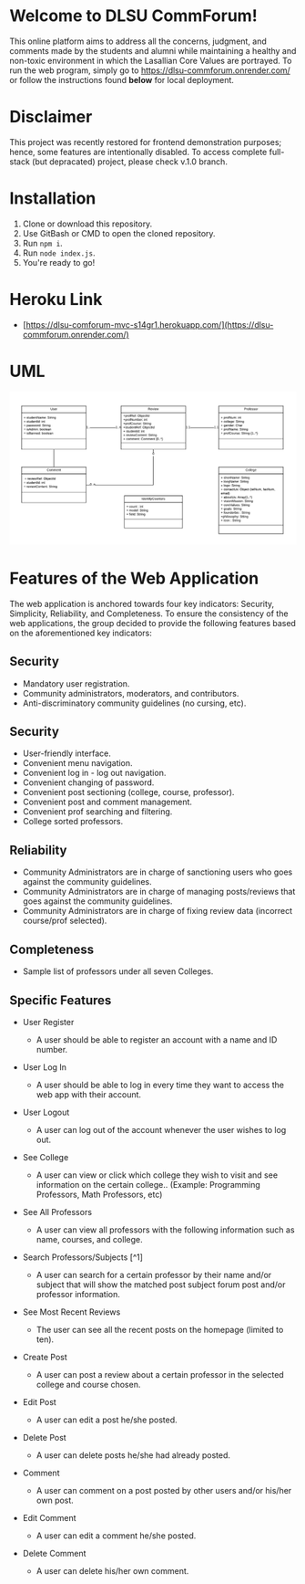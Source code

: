 # Welcome to DLSU CommForum!

This online platform aims to address all the concerns, judgment, and comments made by the students and alumni while maintaining a healthy and non-toxic environment in which the Lasallian Core Values are portrayed. To run the web program, simply go to https://dlsu-commforum.onrender.com/ or follow the instructions found **below** for local deployment.

# Disclaimer

This project was recently restored for frontend demonstration purposes; hence, some features are intentionally disabled. To access complete full-stack (but depracated) project, please check v.1.0 branch.

# Installation

1. Clone or download this repository.
2. Use GitBash or CMD to open the cloned repository.
3. Run `npm i`.
4. Run `node index.js`.
5. You're ready to go!

# Heroku Link
- [https://dlsu-comforum-mvc-s14gr1.herokuapp.com/](https://dlsu-commforum.onrender.com/)

# UML

![Revised UML](screens/UML_Revised.png)


# Features of the Web Application

The web application is anchored towards four key indicators: Security, Simplicity, Reliability, and Completeness. To ensure the consistency of the web applications, the group decided to provide the following features based on the aforementioned key indicators:

## Security 

- Mandatory user registration.
- Community administrators, moderators, and contributors.
- Anti-discriminatory community guidelines (no cursing, etc).

## Security 

-   User-friendly interface.
-   Convenient menu navigation.
-   Convenient log in - log out navigation.
-   Convenient changing of password.
-   Convenient post sectioning (college, course, professor).
-   Convenient post and comment management.
-   Convenient prof searching and filtering. 
-   College sorted professors.

## Reliability

- Community Administrators are in charge of sanctioning users who goes against the community guidelines.
-   Community Administrators are in charge of managing posts/reviews that goes against the community guidelines.
- Community Administrators are in charge of fixing review data (incorrect course/prof selected).

## Completeness

- Sample list of professors under all seven Colleges.

## Specific Features

- User Register
  - A user should be able to register an account with a name and ID number. 

- User Log In
  - A user should be able to log in every time they want to access the web app with their account.

- User Logout
  - A user can log out of the account whenever the user wishes to log out.

- See College
  - A user can view or click which college they wish to visit and see information on the certain college.. (Example: Programming Professors, Math Professors, etc)

- See All Professors
  - A user can view all professors with the following information such as name, courses, and college.

- Search Professors/Subjects [^1]
  - A user can search for a certain professor by their name and/or subject that will show the matched post subject forum post and/or professor information. 

- See Most Recent Reviews
  - The user can see all the recent posts on the homepage (limited to ten).

- Create Post
  - A user can post a review about a certain professor in the selected college and course chosen.

- Edit Post
  - A user can edit a post he/she posted.

- Delete Post
  - A user can delete posts he/she had already posted.

- Comment
  - A user can comment on a post posted by other users and/or his/her own post.

- Edit Comment
  - A user can edit a comment he/she posted.

- Delete Comment
  - A user can delete his/her own comment.


